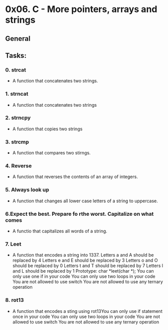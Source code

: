 # 0x06. C - More pointers, arrays and strings

## General

## Tasks:

### 0. strcat
* A function that concatenates two strings.

### 1. strncat
* A function that concatenates two strings

### 2. strncpy
* A function that copies two strings

### 3. strcmp
* A function that compares two stirngs.

### 4. Reverse
* A function that reverses the contents of an array of integers.

### 5. Always look up
* A function that changes all lower case letters of a string to uppercase.

### 6.Expect the best. Prepare fo rthe worst. Capitalize on what comes
* A functio that capitalizes all words of a string.

### 7. Leet
* A function that encodes a string into 1337.
Letters a and A should be replaced by 4
Letters e and E should be replaced by 3
Letters o and O should be replaced by 0
Letters t and T should be replaced by 7
Letters l and L should be replaced by 1
Prototype: char *leet(char *);
You can only use one if in your code
You can only use two loops in your code
You are not allowed to use switch
You are not allowed to use any ternary operation

### 8. rot13
* A function that encodes a sting using rot13You can only use if statement once in your code
You can only use two loops in your code
You are not allowed to use switch
You are not allowed to use any ternary operation


